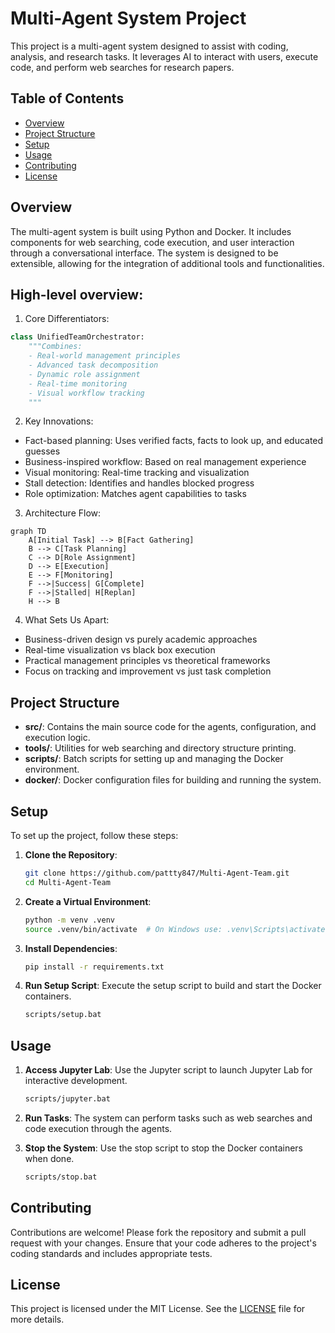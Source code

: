 # Multi-Agent System Project

This project is a multi-agent system designed to assist with coding, analysis, and research tasks. It leverages AI to interact with users, execute code, and perform web searches for research papers.

## Table of Contents

- [Overview](#overview)
- [Project Structure](#project-structure)
- [Setup](#setup)
- [Usage](#usage)
- [Contributing](#contributing)
- [License](#license)

## Overview

The multi-agent system is built using Python and Docker. It includes components for web searching, code execution, and user interaction through a conversational interface. The system is designed to be extensible, allowing for the integration of additional tools and functionalities.

## High-level overview:

1. Core Differentiators:
```python
class UnifiedTeamOrchestrator:
    """Combines:
    - Real-world management principles
    - Advanced task decomposition
    - Dynamic role assignment 
    - Real-time monitoring
    - Visual workflow tracking
    """
```

2. Key Innovations:
- Fact-based planning: Uses verified facts, facts to look up, and educated guesses
- Business-inspired workflow: Based on real management experience
- Visual monitoring: Real-time tracking and visualization
- Stall detection: Identifies and handles blocked progress
- Role optimization: Matches agent capabilities to tasks

3. Architecture Flow:
```mermaid
graph TD
    A[Initial Task] --> B[Fact Gathering]
    B --> C[Task Planning]
    C --> D[Role Assignment]
    D --> E[Execution]
    E --> F[Monitoring]
    F -->|Success| G[Complete]
    F -->|Stalled| H[Replan]
    H --> B
```

4. What Sets Us Apart:
- Business-driven design vs purely academic approaches
- Real-time visualization vs black box execution
- Practical management principles vs theoretical frameworks
- Focus on tracking and improvement vs just task completion


## Project Structure

- **src/**: Contains the main source code for the agents, configuration, and execution logic.
- **tools/**: Utilities for web searching and directory structure printing.
- **scripts/**: Batch scripts for setting up and managing the Docker environment.
- **docker/**: Docker configuration files for building and running the system.

## Setup

To set up the project, follow these steps:

1. **Clone the Repository**:
   ```bash
   git clone https://github.com/pattty847/Multi-Agent-Team.git
   cd Multi-Agent-Team
   ```

2. **Create a Virtual Environment**:
   ```bash
   python -m venv .venv
   source .venv/bin/activate  # On Windows use: .venv\Scripts\activate
   ```

3. **Install Dependencies**:
   ```bash
   pip install -r requirements.txt
   ```

4. **Run Setup Script**:
   Execute the setup script to build and start the Docker containers.
   ```bash
   scripts/setup.bat
   ```

## Usage

1. **Access Jupyter Lab**:
   Use the Jupyter script to launch Jupyter Lab for interactive development.
   ```bash
   scripts/jupyter.bat
   ```

2. **Run Tasks**:
   The system can perform tasks such as web searches and code execution through the agents.

3. **Stop the System**:
   Use the stop script to stop the Docker containers when done.
   ```bash
   scripts/stop.bat
   ```

## Contributing

Contributions are welcome! Please fork the repository and submit a pull request with your changes. Ensure that your code adheres to the project's coding standards and includes appropriate tests.

## License

This project is licensed under the MIT License. See the [LICENSE](LICENSE) file for more details.